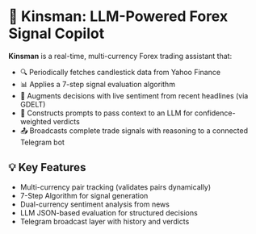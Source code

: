 # 🤖 Kinsman: LLM-Powered Forex Signal Copilot

**Kinsman** is a real-time, multi-currency Forex trading assistant that:
- 🔍 Periodically fetches candlestick data from Yahoo Finance
- 📊 Applies a 7-step signal evaluation algorithm
- 📰 Augments decisions with live sentiment from recent headlines (via GDELT)
- 🤖 Constructs prompts to pass context to an LLM for confidence-weighted verdicts
- 📤 Broadcasts complete trade signals with reasoning to a connected Telegram bot

## 💡 Key Features
- Multi-currency pair tracking (validates pairs dynamically)
- 7-Step Algorithm for signal generation
- Dual-currency sentiment analysis from news
- LLM JSON-based evaluation for structured decisions
- Telegram broadcast layer with history and verdicts
